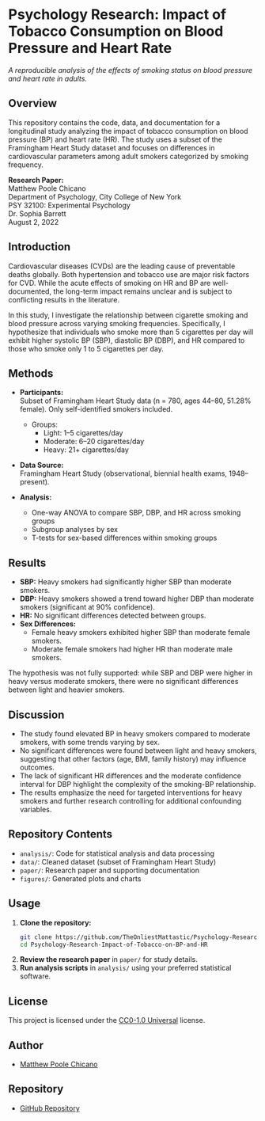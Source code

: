 # Psychology Research: Impact of Tobacco Consumption on Blood Pressure and Heart Rate

_A reproducible analysis of the effects of smoking status on blood pressure and heart rate in adults._

## Overview

This repository contains the code, data, and documentation for a longitudinal study analyzing the impact of tobacco consumption on blood pressure (BP) and heart rate (HR). The study uses a subset of the Framingham Heart Study dataset and focuses on differences in cardiovascular parameters among adult smokers categorized by smoking frequency.

**Research Paper:**  
Matthew Poole Chicano  
Department of Psychology, City College of New York  
PSY 32100: Experimental Psychology  
Dr. Sophia Barrett  
August 2, 2022

## Introduction

Cardiovascular diseases (CVDs) are the leading cause of preventable deaths globally. Both hypertension and tobacco use are major risk factors for CVD. While the acute effects of smoking on HR and BP are well-documented, the long-term impact remains unclear and is subject to conflicting results in the literature.

In this study, I investigate the relationship between cigarette smoking and blood pressure across varying smoking frequencies. Specifically, I hypothesize that individuals who smoke more than 5 cigarettes per day will exhibit higher systolic BP (SBP), diastolic BP (DBP), and HR compared to those who smoke only 1 to 5 cigarettes per day.

## Methods

- **Participants:**  
  Subset of Framingham Heart Study data (n = 780, ages 44–80, 51.28% female). Only self-identified smokers included.
  - Groups:  
    - Light: 1–5 cigarettes/day  
    - Moderate: 6–20 cigarettes/day  
    - Heavy: 21+ cigarettes/day

- **Data Source:**  
  Framingham Heart Study (observational, biennial health exams, 1948–present).

- **Analysis:**  
  - One-way ANOVA to compare SBP, DBP, and HR across smoking groups
  - Subgroup analyses by sex
  - T-tests for sex-based differences within smoking groups

## Results

- **SBP:** Heavy smokers had significantly higher SBP than moderate smokers.
- **DBP:** Heavy smokers showed a trend toward higher DBP than moderate smokers (significant at 90% confidence).
- **HR:** No significant differences detected between groups.
- **Sex Differences:**  
  - Female heavy smokers exhibited higher SBP than moderate female smokers.
  - Moderate female smokers had higher HR than moderate male smokers.

The hypothesis was not fully supported: while SBP and DBP were higher in heavy versus moderate smokers, there were no significant differences between light and heavier smokers.

## Discussion

- The study found elevated BP in heavy smokers compared to moderate smokers, with some trends varying by sex.
- No significant differences were found between light and heavy smokers, suggesting that other factors (age, BMI, family history) may influence outcomes.
- The lack of significant HR differences and the moderate confidence interval for DBP highlight the complexity of the smoking-BP relationship.
- The results emphasize the need for targeted interventions for heavy smokers and further research controlling for additional confounding variables.

## Repository Contents

- `analysis/`: Code for statistical analysis and data processing
- `data/`: Cleaned dataset (subset of Framingham Heart Study)
- `paper/`: Research paper and supporting documentation
- `figures/`: Generated plots and charts

## Usage

1. **Clone the repository:**
    ```sh
    git clone https://github.com/TheOnliestMattastic/Psychology-Research-Impact-of-Tobacco-on-BP-and-HR.git
    cd Psychology-Research-Impact-of-Tobacco-on-BP-and-HR
    ```
2. **Review the research paper** in `paper/` for study details.
3. **Run analysis scripts** in `analysis/` using your preferred statistical software.

## License

This project is licensed under the [CC0-1.0 Universal](https://creativecommons.org/publicdomain/zero/1.0/) license.

## Author

- [Matthew Poole Chicano](https://github.com/TheOnliestMattastic)

## Repository

- [GitHub Repository](https://github.com/TheOnliestMattastic/Psychology-Research-Impact-of-Tobacco-on-BP-and-HR)
